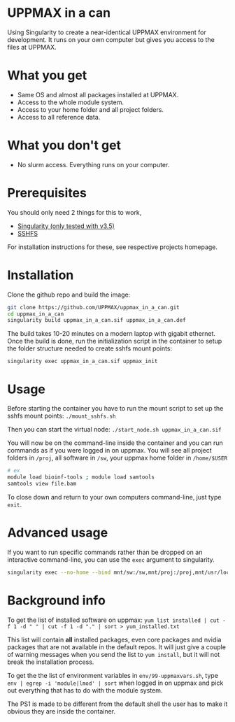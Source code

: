 # UPPMAX in a can
Using Singularity to create a near-identical UPPMAX environment for development. It runs on your own computer but gives you access to the files at UPPMAX.

# What you get
* Same OS and almost all packages installed at UPPMAX.
* Access to the whole module system.
* Access to your home folder and all project folders.
* Access to all reference data.

# What you don't get
* No slurm access. Everything runs on your computer.


# Prerequisites
You should only need 2 things for this to work,

* [Singularity (only tested with v3.5)](https://sylabs.io/guides/3.5/user-guide/quick_start.html)
* [SSHFS](https://github.com/libfuse/sshfs)

For installation instructions for these, see respective projects homepage.

# Installation
Clone the github repo and build the image:


```bash
git clone https://github.com/UPPMAX/uppmax_in_a_can.git
cd uppmax_in_a_can
singularity build uppmax_in_a_can.sif uppmax_in_a_can.def
```

The build takes 10-20 minutes on a modern laptop with gigabit ethernet. Once the build is done, run the initialization script in the container to setup the folder structure needed to create sshfs mount points:

`singularity exec uppmax_in_a_can.sif uppmax_init`

# Usage

Before starting the container you have to run the mount script to set up the sshfs mount points:
`./mount_sshfs.sh`

Then you can start the virtual node:
`./start_node.sh uppmax_in_a_can.sif`

You will now be on the command-line inside the container and you can run commands as if you were logged in on uppmax. You will see all project folders in `/proj`, all software in `/sw`, your uppmax home folder in `/home/$USER`

```bash
# ex
module load bioinf-tools ; module load samtools
samtools view file.bam
```

To close down and return to your own computers command-line, just type `exit`.

# Advanced usage

If you want to run specific commands rather than be dropped on an interactive command-line, you can use the `exec` argument to singularity.


```bash
singularity exec --no-home --bind mnt/sw:/sw,mnt/proj:/proj,mnt/usr/local/Modules:/usr/local/Modules,mnt/home/UPPMAX_USERNAME:/home/UPPMAX_USERNAME uppmax_in_a_can.sif <custom commands here>
```


# Background info

To get the list of installed software on uppmax:
`yum list installed | cut -f 1 -d " " | cut -f 1 -d "." | sort > yum_installed.txt`

This list will contain **all** installed packages, even core packages and nvidia packages that are not available in the default repos. It will just give a couple of warning messages when you send the list to `yum install`, but it will not break the installation process.

To get the the list of environment variables in `env/99-uppmaxvars.sh`, type `env | egrep -i 'module|lmod' | sort` when logged in on uppmax and pick out everything that has to do with the module system.

The PS1 is made to be different from the default shell the user has to make it obvious they are inside the container.

